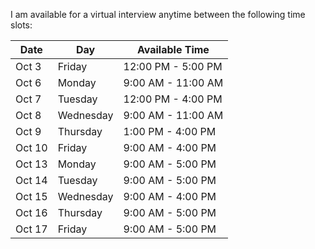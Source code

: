 I am available for a virtual interview anytime between the following time slots:

| Date   | Day       | Available Time     |
| ------ | --------- | ------------------ |
| Oct 3  | Friday    | 12:00 PM - 5:00 PM |
| Oct 6  | Monday    | 9:00 AM - 11:00 AM |
| Oct 7  | Tuesday   | 12:00 PM - 4:00 PM |
| Oct 8  | Wednesday | 9:00 AM - 11:00 AM |
| Oct 9  | Thursday  | 1:00 PM - 4:00 PM  |
| Oct 10 | Friday    | 9:00 AM - 4:00 PM  |
| Oct 13 | Monday    | 9:00 AM - 5:00 PM  |
| Oct 14 | Tuesday   | 9:00 AM - 5:00 PM  |
| Oct 15 | Wednesday | 9:00 AM - 4:00 PM  |
| Oct 16 | Thursday  | 9:00 AM - 5:00 PM  |
| Oct 17 | Friday    | 9:00 AM - 5:00 PM  |